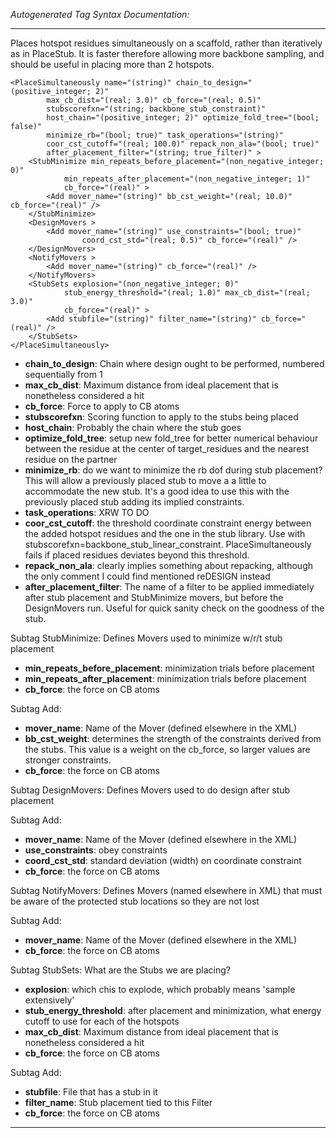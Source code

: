 _Autogenerated Tag Syntax Documentation:_

---
Places hotspot residues simultaneously on a scaffold, rather than iteratively as in PlaceStub. It is faster therefore allowing more backbone sampling, and should be useful in placing more than 2 hotspots.

```
<PlaceSimultaneously name="(string)" chain_to_design="(positive_integer; 2)"
        max_cb_dist="(real; 3.0)" cb_force="(real; 0.5)"
        stubscorefxn="(string; backbone_stub_constraint)"
        host_chain="(positive_integer; 2)" optimize_fold_tree="(bool; false)"
        minimize_rb="(bool; true)" task_operations="(string)"
        coor_cst_cutoff="(real; 100.0)" repack_non_ala="(bool; true)"
        after_placement_filter="(string; true_filter)" >
    <StubMinimize min_repeats_before_placement="(non_negative_integer; 0)"
            min_repeats_after_placement="(non_negative_integer; 1)"
            cb_force="(real)" >
        <Add mover_name="(string)" bb_cst_weight="(real; 10.0)" cb_force="(real)" />
    </StubMinimize>
    <DesignMovers >
        <Add mover_name="(string)" use_constraints="(bool; true)"
                coord_cst_std="(real; 0.5)" cb_force="(real)" />
    </DesignMovers>
    <NotifyMovers >
        <Add mover_name="(string)" cb_force="(real)" />
    </NotifyMovers>
    <StubSets explosion="(non_negative_integer; 0)"
            stub_energy_threshold="(real; 1.0)" max_cb_dist="(real; 3.0)"
            cb_force="(real)" >
        <Add stubfile="(string)" filter_name="(string)" cb_force="(real)" />
    </StubSets>
</PlaceSimultaneously>
```

-   **chain_to_design**: Chain where design ought to be performed, numbered sequentially from 1
-   **max_cb_dist**: Maximum distance from ideal placement that is nonetheless considered a hit
-   **cb_force**: Force to apply to CB atoms
-   **stubscorefxn**: Scoring function to apply to the stubs being placed
-   **host_chain**: Probably the chain where the stub goes
-   **optimize_fold_tree**: setup new fold_tree for better numerical behaviour between the residue at the center of target_residues and the nearest residue on the partner
-   **minimize_rb**: do we want to minimize the rb dof during stub placement? This will allow a previously placed stub to move a a little to accommodate the new stub. It's a good idea to use this with the previously placed stub adding its implied constraints.
-   **task_operations**: XRW TO DO
-   **coor_cst_cutoff**: the threshold coordinate constraint energy between the added hotspot residues and the one in the stub library. Use with stubscorefxn=backbone_stub_linear_constraint. PlaceSimultaneously fails if placed residues deviates beyond this threshold.
-   **repack_non_ala**: clearly implies something about repacking, although the only comment I could find mentioned reDESIGN instead
-   **after_placement_filter**: The name of a filter to be applied immediately after stub placement and StubMinimize movers, but before the DesignMovers run. Useful for quick sanity check on the goodness of the stub.


Subtag StubMinimize:   Defines Movers used to minimize w/r/t stub placement

-   **min_repeats_before_placement**: minimization trials before placement
-   **min_repeats_after_placement**: minimization trials before placement
-   **cb_force**: the force on CB atoms


Subtag Add:   

-   **mover_name**: Name of the Mover (defined elsewhere in the XML)
-   **bb_cst_weight**: determines the strength of the constraints derived from the stubs. This value is a weight on the cb_force, so larger values are stronger constraints.
-   **cb_force**: the force on CB atoms

Subtag DesignMovers:   Defines Movers used to do design after stub placement



Subtag Add:   

-   **mover_name**: Name of the Mover (defined elsewhere in the XML)
-   **use_constraints**: obey constraints
-   **coord_cst_std**: standard deviation (width) on coordinate constraint
-   **cb_force**: the force on CB atoms

Subtag NotifyMovers:   Defines Movers (named elsewhere in XML) that must be aware of the protected stub locations so they are not lost



Subtag Add:   

-   **mover_name**: Name of the Mover (defined elsewhere in the XML)
-   **cb_force**: the force on CB atoms

Subtag StubSets:   What are the Stubs we are placing?

-   **explosion**: which chis to explode, which probably means 'sample extensively'
-   **stub_energy_threshold**: after placement and minimization, what energy cutoff to use for each of the hotspots
-   **max_cb_dist**: Maximum distance from ideal placement that is nonetheless considered a hit
-   **cb_force**: the force on CB atoms


Subtag Add:   

-   **stubfile**: File that has a stub in it
-   **filter_name**: Stub placement tied to this Filter
-   **cb_force**: the force on CB atoms

---
